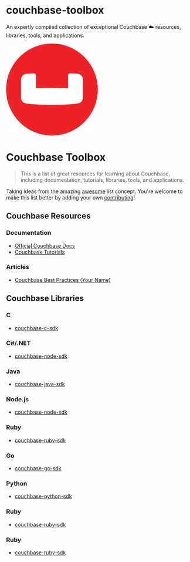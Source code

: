 # couchbase-toolbox
An expertly compiled collection of exceptional Couchbase ☁️ resources, libraries, tools, and applications.

![Awesome MongoDB](couchbase-logo.png)

# Couchbase Toolbox

> This is a list of great resources for learning about Couchbase, including documentation, tutorials, libraries, tools, and applications.

Taking ideas from the amazing [awesome](https://github.com/sindresorhus/awesome) list concept. You're welcome to make this list better by adding your own [contributing](CONTRIBUTING.md)!

## Couchbase Resources
### Documentation
- [Official Couchbase Docs](https://docs.couchbase.com/)
- [Couchbase Tutorials](https://docs.couchbase.com/tutorials/)

### Articles
- [Couchbase Best Practices (Your Name)](https://example.com/couchbase-best-practices)

## Couchbase Libraries

### C
- [couchbase-c-sdk](https://github.com/couchbase/docs-sdk-c)

### C#/.NET
- [couchbase-node-sdk](https://github.com/couchbase/couchbase-lite-net)

### Java
- [couchbase-java-sdk](https://github.com/couchbase/docs-sdk-java)

### Node.js
- [couchbase-node-sdk](https://github.com/couchbase/couchnode)

### Ruby
- [couchbase-ruby-sdk](https://github.com/couchbase/docs-sdk-ruby)

### Go
- [couchbase-go-sdk](https://github.com/couchbase/docs-sdk-go)

### Python
- [couchbase-python-sdk](https://github.com/couchbase/docs-sdk-python)

### Ruby
- [couchbase-ruby-sdk](https://github.com/couchbase/docs-sdk-ruby)

### Ruby
- [couchbase-ruby-sdk](https://github.com/couchbase/docs-sdk-ruby)



<!-- Add more sections and content as needed -->

